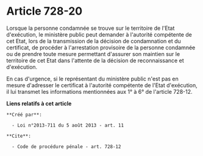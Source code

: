 # Article 728-20

Lorsque la personne condamnée se trouve sur le territoire de l'Etat d'exécution, le ministère public peut demander à
l'autorité compétente de cet Etat, lors de la transmission de la décision de condamnation et du certificat, de procéder à
l'arrestation provisoire de la personne condamnée ou de prendre toute mesure permettant d'assurer son maintien sur le
territoire de cet Etat dans l'attente de la décision de reconnaissance et d'exécution. 

En cas d'urgence, si le représentant du ministère public n'est pas en mesure d'adresser le certificat à l'autorité compétente
de l'Etat d'exécution, il lui transmet les informations mentionnées aux 1° à 6° de l'article 728-12.

**Liens relatifs à cet article**

	**Créé par**:

	  - Loi n°2013-711 du 5 août 2013 - art. 11

	**Cite**:

	  - Code de procédure pénale - art. 728-12
